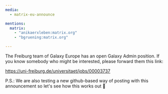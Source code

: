 ```yaml
---
media:
  - matrix-eu-announce

mentions:
  matrix:
    - "anikaerxleben:matrix.org"
    - "bgruening:matrix.org"

---
```

The Freiburg team of Galaxy Europe has an open Galaxy Admin position.
If you know somebody who might be interested, please forward them this link:

https://uni-freiburg.de/universitaet/jobs/00003737


P.S.: We are also testing a new github-based way of posting with this announcement so let's see how this works out 🫣

